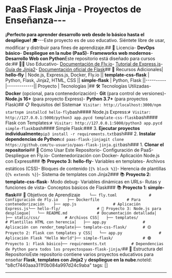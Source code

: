 # PaaS Flask Jinja - Proyectos de Enseñanza---





















































































































**¡Perfecto para aprender desarrollo web desde lo básico hasta el despliegue!** 🎓---Este proyecto es de uso educativo. Siéntete libre de usar, modificar y distribuir para fines de aprendizaje.## 📝 Licencia- **DevOps básico**- **Despliegue en la nube (PaaS)**- **Frameworks web modernos**- **Desarrollo Web con Python**Este repositorio está diseñado para cursos de:## 👨‍🏫 Uso Educativo- [Documentación de Fly.io](https://fly.io/docs/)- [Tutorial de Express.js](https://expressjs.com/)- [Guía de Jinja2](https://jinja.palletsprojects.com/)- [Documentación oficial de Flask](https://flask.palletsprojects.com/)## 📖 Recursos Adicionales| **hello-fly** | Node.js, Express.js, Docker, Fly.io || **template-css-flask** | Python, Flask, Jinja2, HTML, CSS || **simple-flask** | Python, Flask ||----------|-------------|| Proyecto | Tecnologías |## 🛠️ Tecnologías Utilizadas- **Docker** (opcional, para contenedorización)- **Git** (para control de versiones)- **Node.js 16+** (para proyecto Express)- **Python 3.7+** (para proyectos Flask)## 📋 Requisitos del Sistema```# Visitar: http://localhost:3000/npm startnpm installcd hello-fly```bash#### Node.js Express:```# Visitar: http://127.0.0.1:5000/python3 app.pycd template-css-flask```bash#### Flask con Templates:```# Visitar: http://127.0.0.1:5000/python3 app.pycd simple-flask```bash#### Simple Flask:### 3. **Ejecutar proyectos individualmente**```pip3 install -r requirements.txt```bash### 2. **Instalar dependencias de Python**```cd paas-flask-jinjagit clone https://github.com/tu-usuario/paas-flask-jinja.git```bash### 1. **Clonar el repositorio**## 🚀 Cómo Usar Este Repositorio- Configuración de PaaS- Despliegue en Fly.io- Contenedorización con Docker- Aplicación Node.js con Express### 📚 **Proyecto 3: hello-fly**- Variables en templates- Archivos estáticos (CSS)- Bloques de contenido (`{% block %}`)- Herencia de plantillas (`{% extends %}`)- Sistema de templates con Jinja2### 📚 **Proyecto 2: template-css-flask**- Modo debug- Variables dinámicas en URLs- Rutas y funciones de vista- Conceptos básicos de Flask### 📚 **Proyecto 1: simple-flask**## 🎯 Objetivos de Aprendizaje```    └── fly.toml              # Configuración de Fly.io    ├── Dockerfile            # Para contenedorización    ├── app.js                # Aplicación Express.js└── hello-fly/                # 🔵 Proyecto 3: Node.js para despliegue│   └── README.md             # Documentación detallada│   ├── static/css/           # Archivos CSS│   ├── templates/            # Plantillas HTML con herencia│   ├── app.py                # Aplicación con render_template├── template-css-flask/       # 🟡 Proyecto 2: Flask con templates y CSS│   └── app.py                # Aplicación Flask "Hello World"├── simple-flask/             # 🟢 Proyecto 1: Flask básico├── requirements.txt           # Dependencias de Python para todos los proyectospaas-flask-jinja/```## 📁 Estructura del RepositorioEste repositorio contiene varios proyectos educativos para enseñar **Flask**, **templates con Jinja2** y **despliegue en la nube**.noteId: "b8cf7440aaa311f0b084a997d24c9aba"
tags: []

---

